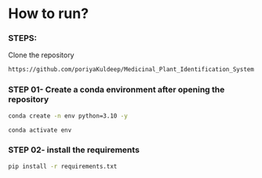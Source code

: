 # How to run?
### STEPS:

Clone the repository

```bash
https://github.com/poriyaKuldeep/Medicinal_Plant_Identification_System
```
### STEP 01- Create a conda environment after opening the repository

```bash
conda create -n env python=3.10 -y
```

```bash
conda activate env
```


### STEP 02- install the requirements
```bash
pip install -r requirements.txt
```
